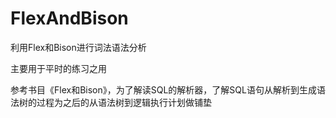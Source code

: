 FlexAndBison
============

利用Flex和Bison进行词法语法分析

主要用于平时的练习之用

参考书目《Flex和Bison》，为了解读SQL的解析器，了解SQL语句从解析到生成语法树的过程为之后的从语法树到逻辑执行计划做铺垫
